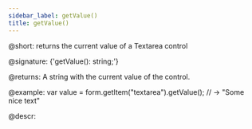 ```yaml
---
sidebar_label: getValue()
title: getValue()
---          
```


@short: returns the current value of a Textarea control

@signature: {'getValue(): string;'}

@returns:
A string with the current value of the control.

@example:
var value = form.getItem("textarea").getValue();
// -> "Some nice text"

@descr:
